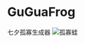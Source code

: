 # GuGuaFrog
七夕孤寡生成器
![孤寡蛙](https://img0.baidu.com/it/u=1974330741,3919599274&fm=26&fmt=auto&gp=0.jpg)
